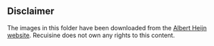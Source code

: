 ## Disclaimer

The images in this folder have been downloaded from the [Albert Heijn website](https://www.ah.nl/producten).
Recuisine does not own any rights to this content.
